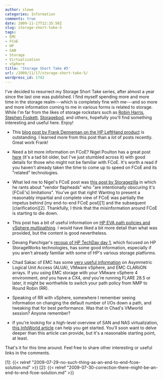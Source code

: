 ```yaml
---
author: slowe
categories: Information
comments: true
date: 2009-11-17T12:35:50Z
slug: storage-short-take-5
tags:
- EMC
- FCoE
- HP
- SAN
- Storage
- Virtualization
- vSphere
title: 'Storage Short Take #5'
url: /2009/11/17/storage-short-take-5/
wordpress_id: 1742
---
```


I've decided to resurrect my Storage Short Take series, after almost a year since the last one was published. I find myself spending more and more time in the storage realm---which is completely fine with me---and so more and more information coming to me in various forms is related to storage. While I'm far from the likes of storage rockstars such as [Robin Harris](http://storagemojo.com/), [Stephen Foskett](http://blog.fosketts.net/), [Storagebod](http://storagebod.typepad.com/), and others, hopefully you'll find something interesting and useful here. Enjoy!

* This [blog post by Frank Denneman on the HP LeftHand product](http://frankdenneman.wordpress.com/2009/10/11/lefthand-san-lessons-learned) is outstanding. I learned more from this post than a _lot_ of posts recently. Great work Frank!

* Need a bit more information on FCoE? Nigel Poulton has a great post [here](http://blogs.rupturedmonkey.com/?p=486) (it's a tad bit older, but I've just stumbled across it) with good details for those who might not be familiar with FCoE. It's worth a read if you haven't already taken the time to come up to speed on FCoE and its "related" technologies.

* What led me to Nigel's FCoE post was [this post by Storagezilla](http://storagezilla.typepad.com/storagezilla/2009/09/fcoe-idiots-to-the-left-of-me-liars-to-the-right-stuck-in-the-middle-with-users.html) in which he rants about "vendor flapheads" who "are intentionally obscuring it's [FCoE's] limitations". You've got that right! Wanting to present a reasonably impartial and complete view of FCoE was partially the impetus behind [my end-to-end FCoE post][1] and the subsequent [clarification][2]. Thankfully, I think that the misinformation around FCoE is starting to die down.

* This post has a bit of useful information on [HP EVA path policies and vSphere multipathing](http://vknowledge.wordpress.com/2009/10/11/vsphere-hp-eva-and-path-policies/). I would have liked a bit more detail than what was provided, but the content is good nevertheless.

* Devang Panchigar's [recoup of HP TechDay day 1](http://storagenerve.com/2009/09/30/hptechday-2009-day-1-hp-storageworks-technology/), which focused on HP StorageWorks technologies, has some good information, especially if you aren't already familiar with some of HP's various storage platforms.

* Chad Sakac of EMC has some [very useful information](http://virtualgeek.typepad.com/virtual_geek/2009/09/a-couple-important-alua-and-srm-notes.html) on Asymmetric Logical Unit Access (ALUA), VMware vSphere, and EMC CLARiiON arrays. If you using EMC storage with your VMware vSphere 4 environment, _and_ you have a CX4, _and_ you're running FLARE 28.5 or later, it might be worthwhile to switch your path policy from NMP to Round Robin (RR).

* Speaking of RR with vSphere, somewhere I remember seeing information on changing the default number of I/Os down a path, and tweaking that for best performance. Was that in Chad's VMworld session? Anyone remember?

* If you're looking for a high-level overview of SAN and NAS virtualization, [this InfoWorld article](http://www.infoworld.com/d/virtualization/deep-dive-san-and-nas-virtualization-241?page=0,0) can help you get started. You'll soon want to delve deeper than this article can provide, but it's a reasonable starting point, at least.

That's it for this time around. Feel free to share other interesting or useful links in the comments.

[1]: {{< relref "2009-07-29-no-such-thing-as-an-end-to-end-fcoe-solution.md" >}}
[2]: {{< relref "2009-07-30-correction-there-might-be-an-end-to-end-fcoe-solution.md" >}}
